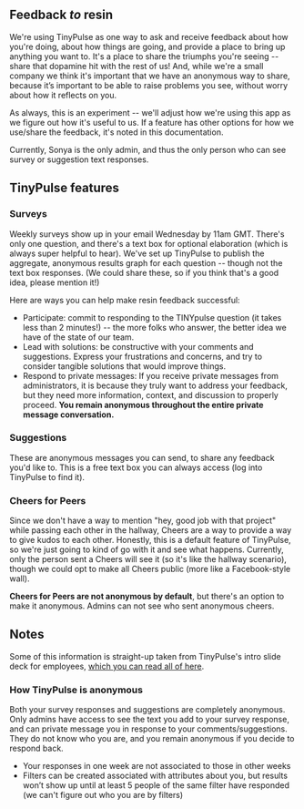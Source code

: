 ## Feedback *to* resin

We're using TinyPulse as one way to ask and receive feedback about how you're doing, about how things are going, and provide a place to bring up anything you want to. It's a place to share the triumphs you're seeing -- share that dopamine hit with the rest of us! And, while we're a small company we think it's important that we have an anonymous way to share, because it’s important to be able to raise problems you see, without worry about how it reflects on you.

As always, this is an experiment -- we'll adjust how we're using this app as we figure out how it's useful to us. If a feature has other options for how we use/share the feedback, it's noted in this documentation.

Currently, Sonya is the only admin, and thus the only person who can see survey or suggestion text responses.

## TinyPulse features

### Surveys
Weekly surveys show up in your email Wednesday by 11am GMT. There's only one question, and there's a text box for optional elaboration (which is always super helpful to hear). We've set up TinyPulse to publish the aggregate, anonymous results graph for each question -- though not the text box responses. (We could share these, so if you think that's a good idea, please mention it!)

Here are ways you can help make resin feedback successful:
* Participate: commit to responding to the TINYpulse question (it takes less than 2 minutes!) -- the more folks who answer, the better idea we have of the state of our team.
* Lead with solutions: be constructive with your comments and suggestions. Express your frustrations and concerns, and try to consider tangible solutions that would improve things.
* Respond to private messages: If you receive private messages from administrators, it is because they truly want to address your feedback, but they need more information, context, and discussion to properly proceed. **You remain anonymous throughout the entire private message conversation.**

### Suggestions
These are anonymous messages you can send, to share any feedback you'd like to. This is a free text box you can always access (log into TinyPulse to find it). 

### Cheers for Peers
Since we don't have a way to mention "hey, good job with that project" while passing each other in the hallway, Cheers are a way to provide a way to give kudos to each other. Honestly, this is a default feature of TinyPulse, so we're just going to kind of go with it and see what happens. Currently, only the person sent a Cheers will see it (so it's like the hallway scenario), though we could opt to make all Cheers public (more like a Facebook-style wall). 

**Cheers for Peers are not anonymous by default**, but there's an option to make it anonymous. Admins can not see who sent anonymous cheers.

## Notes
Some of this information is straight-up taken from TinyPulse's intro slide deck for employees, [which you can read all of here](https://docs.google.com/presentation/d/1mqEpEpfpxTL8HrW4M6wEoJvcU8YLv7auRoqCSoUkt8k/edit#slide=id.p16).

### How TinyPulse is anonymous
Both your survey responses and suggestions are completely anonymous. Only admins have access to see the text you add to your survey response, and can private message you in response to your comments/suggestions. They do not know who you are, and you remain anonymous if you decide to respond back.
* Your responses in one week are not associated to those in other weeks
* Filters can be created associated with attributes about you, but results won’t show up until at least 5 people of the same filter have responded (we can't figure out who you are by filters)


